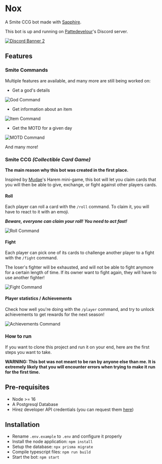 # Nox

A Smite CCG bot made with [Sapphire](https://github.com/sapphiredev/framework).

This bot is up and running on [Pattedevelour](https://www.twitch.tv/pattedevelours)'s Discord server.

[![Discord Banner 2](https://discordapp.com/api/guilds/451391692176752650/widget.png?style=banner2)](https://discord.gg/UE5PueNHsK)

## Features

### Smite Commands

Multiple features are available, and many more are still being worked on:

* Get a god's details

![God Command](https://github.com/Tokipudi/Nox/blob/main/src/media/readme/god.gif)

* Get information about an item

![Item Command](https://github.com/Tokipudi/Nox/blob/main/src/media/readme/item.gif)

* Get the MOTD for a given day

![MOTD Command](https://github.com/Tokipudi/Nox/blob/main/src/media/readme/motd.gif)

And many more!

### Smite CCG _(Collectible Card Game)_

**The main reason why this bot was created in the first place.**

Inspired by [Mudae](https://mudae.fandom.com/wiki/Mudae_Wiki)'s Harem mini-game, this bot will let you claim cards that you will then be able to give, exchange, or fight against other players cards.

#### Roll

Each player can roll a card with the `/roll` command. To claim it, you will have to react to it with an emoji.

_**Beware, everyone can claim your roll! You need to act fast!**_

![Roll Command](https://github.com/Tokipudi/Nox/blob/main/src/media/readme/roll.gif)

#### Fight

Each player can pick one of its cards to challenge another player to a fight with the `/fight` command.

The loser's fighter will be exhausted, and will not be able to fight anymore for a certain length of time. If its owner want to fight again, they will have to use another fighter!

![Fight Command](https://github.com/Tokipudi/Nox/blob/main/src/media/readme/fight.gif)

#### Player statistics / Achievements

Check how well you're doing with the `/player` command, and try to unlock achievements to get rewards for the next season!

![Achievements Command](https://github.com/Tokipudi/Nox/blob/main/src/media/readme/achievements.gif)

### How to run

If you want to clone this project and run it on your end, here are the first steps you want to take.

**WARNING: This bot was not meant to be ran by anyone else than me. It is extremely likely that you will encounter errors when trying to make it run for the first time.**

## Pre-requisites

* Node >= 16
* A Postgresql Database
* Hirez developer API credentials (you can request them [here](https://fs12.formsite.com/HiRez/form48/secure_index.html))

## Installation

* Rename `.env.example` to `.env` and configure it properly
* Install the node application: `npm install`
* Setup the database: `npx prisma migrate`
* Compile typescript files: `npm run build`
* Start the bot: `npm start`
